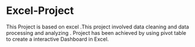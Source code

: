 # Excel-Project
This Project is based on excel .This project involved data cleaning and data processing and analyzing . Project has been achieved by using pivot table to create a interactive Dashboard in Excel.
